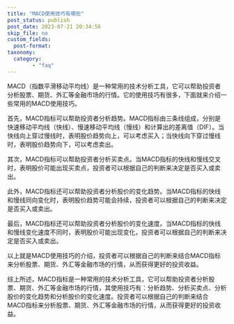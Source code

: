 ```yaml
---
title: "MACD使用技巧有哪些"
post_status: publish
post_date: 2023-07-21 20:34:56
skip_file: no
custom_fields: 
  post-format: 
taxonomy:
  category:
        - "faq"
---
```


MACD（指数平滑移动平均线）是一种常用的技术分析工具，它可以帮助投资者分析股票、期货、外汇等金融市场的行情。它的使用技巧有很多，下面就来介绍一些常用的MACD使用技巧。

首先，MACD指标可以帮助投资者分析趋势。MACD指标由三条线组成，分别是快速移动平均线（快线）、慢速移动平均线（慢线）和计算出的差离值（DIF）。当快线向上穿过慢线时，表明股价趋势向上，可以考虑买入；当快线向下穿过慢线时，表明股价趋势向下，可以考虑卖出。

其次，MACD指标可以帮助投资者分析买卖点。当MACD指标的快线和慢线交叉时，表明股价可能出现买卖点，投资者可以根据自己的判断来决定是否买入或卖出。

此外，MACD指标还可以帮助投资者分析股价的变化趋势。当MACD指标的快线和慢线同向变化时，表明股价趋势可能会持续，投资者可以根据自己的判断来决定是否买入或卖出。

最后，MACD指标还可以帮助投资者分析股价的变化速度。当MACD指标的快线和慢线变化速度不同时，表明股价可能出现变化，投资者可以根据自己的判断来决定是否买入或卖出。

以上就是MACD使用技巧的介绍，投资者可以根据自己的判断来结合MACD指标来分析股票、期货、外汇等金融市场的行情，从而获得更好的投资收益。

综上所述，MACD指标是一种常用的技术分析工具，它可以帮助投资者分析股票、期货、外汇等金融市场的行情，其使用技巧有：分析趋势、分析买卖点、分析股价的变化趋势和分析股价的变化速度。投资者可以根据自己的判断来结合MACD指标来分析股票、期货、外汇等金融市场的行情，从而获得更好的投资收益。
